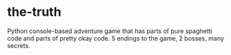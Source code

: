 # the-truth
Python console-based adventure game that has parts of pure spaghetti code and parts of pretty okay code. 5 endings to the game, 2 bosses, many secrets. 
